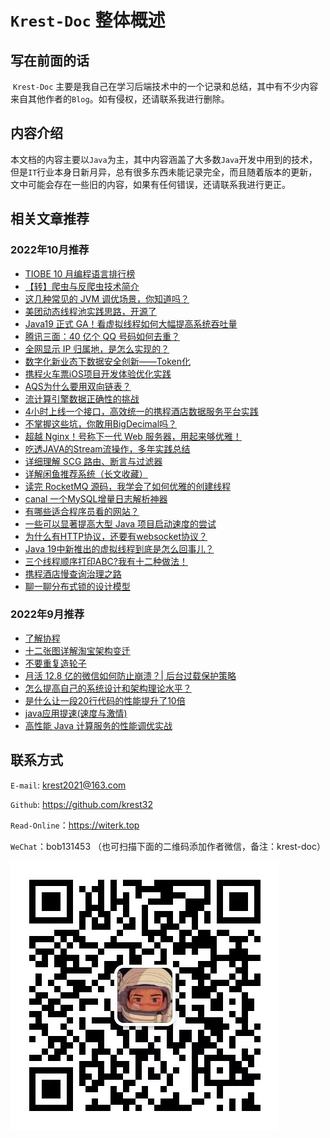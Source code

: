 
# `Krest-Doc` 整体概述

## 写在前面的话

​		`Krest-Doc` 主要是我自己在学习后端技术中的一个记录和总结，其中有不少内容来自其他作者的`Blog`。如有侵权，还请联系我进行删除。



## 内容介绍

​		本文档的内容主要以`Java`为主，其中内容涵盖了大多数`Java`开发中用到的技术，但是`IT`行业本身日新月异，总有很多东西未能记录完全，而且随着版本的更新，文中可能会存在一些旧的内容，如果有任何错误，还请联系我进行更正。



## 相关文章推荐

### 2022年10月推荐

+ [TIOBE 10 月编程语言排行榜](https://blog.csdn.net/csdnnews/article/details/127255405?spm=1000.2115.3001.5927)
+ [【转】爬虫与反爬虫技术简介](https://www.jianshu.com/p/ba7576b94ccc)
+ [这几种常见的 JVM 调优场景，你知道吗？](https://www.jianshu.com/p/96e2469b4505)
+ [美团动态线程池实践思路，开源了](https://www.jianshu.com/p/e5c931119f5a)
+ [Java19 正式 GA！看虚拟线程如何大幅提高系统吞吐量](https://www.jianshu.com/p/443011c295ef)
+ [腾讯三面：40 亿个 QQ 号码如何去重？](https://www.jianshu.com/p/e2c46b9c46d3)
+ [全网显示 IP 归属地，是怎么实现的？](https://www.jianshu.com/p/e649666520f2)
+ [数字化新业态下数据安全创新——Token化](https://zhuanlan.zhihu.com/p/569035765)
+ [携程火车票iOS项目开发体验优化实践](https://zhuanlan.zhihu.com/p/562882234)
+ [AQS为什么要用双向链表？](https://zhuanlan.zhihu.com/p/559494261)
+ [流计算引擎数据正确性的挑战](https://zhuanlan.zhihu.com/p/573211728)
+ [4小时上线一个接口，高效统一的携程酒店数据服务平台实践](https://zhuanlan.zhihu.com/p/568693684)
+ [不掌握这些坑，你敢用BigDecimal吗？](https://juejin.cn/post/7121852516228136996)
+ [超越 Nginx！号称下一代 Web 服务器，用起来够优雅！](https://juejin.cn/post/7085519712901136392)
+ [吃透JAVA的Stream流操作，多年实践总结](https://juejin.cn/post/7118991438448164878)
+ [详细理解 SCG 路由、断言与过滤器](https://juejin.cn/post/7153854448798793735)
+ [详解闲鱼推荐系统（长文收藏）](https://juejin.cn/post/7153878508035391502)
+ [读完 RocketMQ 源码，我学会了如何优雅的创建线程](https://juejin.cn/post/7153919864665538567)
+ [canal 一个MySQL增量日志解析神器](https://juejin.cn/post/7154614268292251684)
+ [有哪些适合程序员看的网站？](https://juejin.cn/post/7153529332332232712)
+ [一些可以显著提高大型 Java 项目启动速度的尝试](https://juejin.cn/post/7117815437559070734)
+ [为什么有HTTP协议，还要有websocket协议？](https://juejin.cn/post/7144161126652051464)
+ [Java 19中新推出的虚拟线程到底是怎么回事儿？](https://juejin.cn/post/7155406687598280740)
+ [三个线程顺序打印ABC?我有十二种做法！](https://juejin.cn/post/7149006608209543176)
+ [携程酒店慢查询治理之路](https://zhuanlan.zhihu.com/p/576875838?utm_campaign=shareopn&utm_medium=social&utm_oi=976755020490846208&utm_psn=1568932550311129088&utm_source=wechat_session)
+ [聊一聊分布式锁的设计模型](https://zhuanlan.zhihu.com/p/574807053?utm_campaign=shareopn&utm_medium=social&utm_oi=976755020490846208&utm_psn=1568933222423150593&utm_source=wechat_session)


### 2022年9月推荐

+ [了解协程](https://www.zhihu.com/question/19552975/answer/2594604218)
+ [十二张图详解淘宝架构变迁](https://zhuanlan.zhihu.com/p/442552241)
+ [不要重复造轮子](https://zhuanlan.zhihu.com/p/530162228?utm_campaign=shareopn&utm_medium=social&utm_oi=976755020490846208&utm_psn=1544980757659181056&utm_source=wechat_session)
+ [月活 12.8 亿的微信如何防止崩溃？| 后台过载保护策略](https://zhuanlan.zhihu.com/p/520699351)
+ [怎么提高自己的系统设计和架构理论水平？](https://www.zhihu.com/question/395652253/answer/2458366961)
+ [是什么让一段20行代码的性能提升了10倍](https://mp.weixin.qq.com/s/MAszOfaRMinhTbLFmxDacQ)
+ [java应用提速(速度与激情)](https://mp.weixin.qq.com/s/CTFcwer2htssKszjhnOXtQ)
+ [高性能 Java 计算服务的性能调优实战](https://zhuanlan.zhihu.com/p/564562925?utm_campaign=shareopn&utm_medium=social&utm_oi=976755020490846208&utm_psn=1556193749054758912&utm_source=wechat_session)



## 联系方式


`E-mail`: krest2021@163.com

`Github`: https://github.com/krest32

`Read-Online`：https://witerk.top

`WeChat`：bob131453 （也可扫描下面的二维码添加作者微信，备注：krest-doc）

![image-20220815142106360](img/image-20220815142106360.png)

